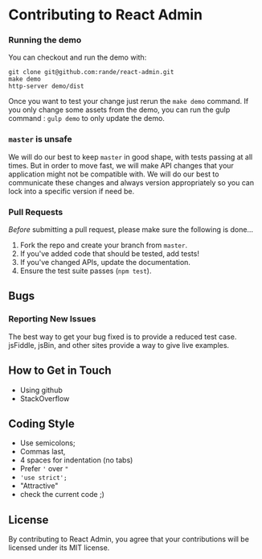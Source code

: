 # Contributing to React Admin

### Running the demo

You can checkout and run the demo with:

    git clone git@github.com:rande/react-admin.git
    make demo
    http-server demo/dist

Once you want to test your change just rerun the ``make demo`` command. If you only change some assets from the demo, you can run the gulp command : ``gulp demo`` to only update the demo.

### `master` is unsafe

We will do our best to keep `master` in good shape, with tests passing at all times. But in order to move fast, we will make API changes that your application might not be compatible with. We will do our best to communicate these changes and always version appropriately so you can lock into a specific version if need be.

### Pull Requests

*Before* submitting a pull request, please make sure the following is done…

1. Fork the repo and create your branch from `master`.
2. If you've added code that should be tested, add tests!
3. If you've changed APIs, update the documentation.
4. Ensure the test suite passes (`npm test`).

## Bugs

### Reporting New Issues

The best way to get your bug fixed is to provide a reduced test case. jsFiddle, jsBin, and other sites provide a way to give live examples.

## How to Get in Touch

* Using github
* StackOverflow

## Coding Style

* Use semicolons;
* Commas last,
* 4 spaces for indentation (no tabs)
* Prefer `'` over `"`
* `'use strict';`
* "Attractive"
* check the current code ;)

## License

By contributing to React Admin, you agree that your contributions will be licensed under its MIT license.
